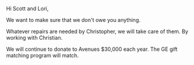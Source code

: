 Hi Scott and Lori,

We want to make sure that we don't owe you anything.

Whatever repairs are needed by Christopher, we will take care of them. By working with Christian.

We will continue to donate to Avenues $30,000 each year. The GE gift matching program will match.